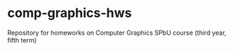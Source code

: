 # comp-graphics-hws
Repository for homeworks on Computer Graphics SPbU course (third year, fifth term)
